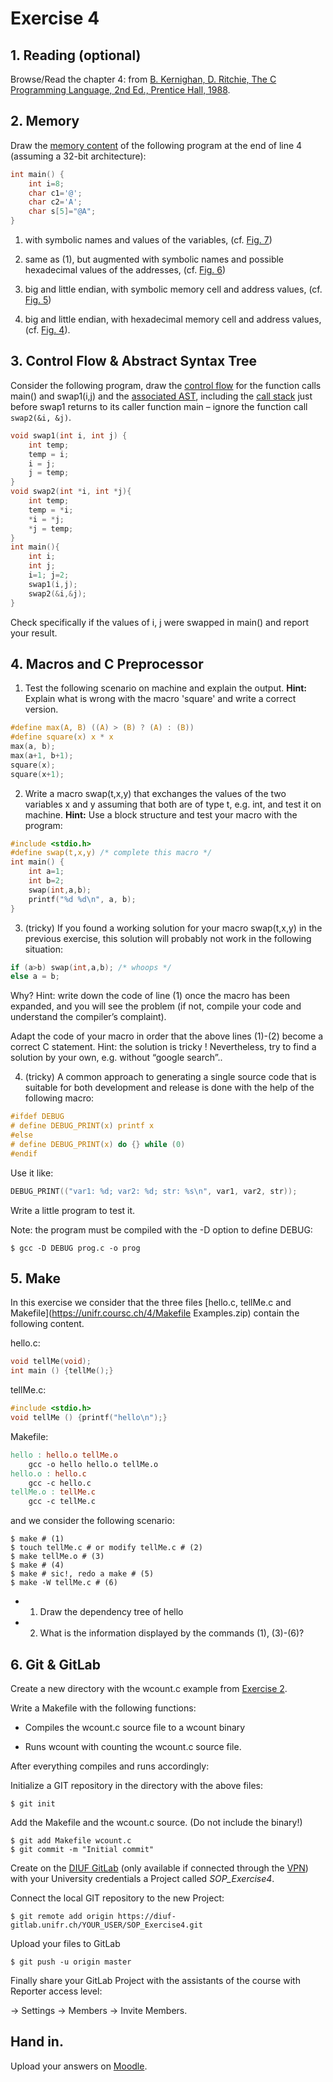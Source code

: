 Exercise 4
==========


## 1. Reading (optional)


Browse/Read the chapter 4: from [B. Kernighan, D. Ritchie, The C Programming Language, 2nd Ed., Prentice Hall, 1988](https://en.wikipedia.org/wiki/The_C_Programming_Language).


## 2. Memory


Draw the [memory content](https://unifr.coursc.ch/#memory-representation) of the following program at the end of line 4 (assuming a 32-bit architecture):

```c
int main() {
    int i=8;
    char c1='@';
    char c2='A';
    char s[5]="@A";
}
```



1. with symbolic names and values of the variables, (cf. [Fig. 7](https://unifr.coursc.ch/#memory-representation))

2. same as (1), but augmented with symbolic names and possible hexadecimal values of the addresses, (cf. [Fig. 6](https://unifr.coursc.ch/#memory-representation))

3. big and little endian, with symbolic memory cell and address values, (cf. [Fig. 5](https://unifr.coursc.ch/#endianess))

4. big and little endian, with hexadecimal memory cell and address values, (cf. [Fig. 4](https://unifr.coursc.ch/#endianess)).



## 3. Control Flow & Abstract Syntax Tree


Consider the following program, draw the [control flow](https://unifr.coursc.ch/#control-flow) for the function calls main() and swap1(i,j) and the [associated AST](https://unifr.coursc.ch/#compilateur), including the [call stack](https://unifr.coursc.ch/#pile-execution) just before swap1 returns to its caller function main – ignore the function call `swap2(&i, &j)`.

```c
void swap1(int i, int j) {
    int temp;
    temp = i;
    i = j;
    j = temp;
}
void swap2(int *i, int *j){
    int temp;
    temp = *i;
    *i = *j;
    *j = temp;
}
int main(){
    int i;
    int j;
    i=1; j=2;
    swap1(i,j);
    swap2(&i,&j);
}
```

Check specifically if the values of i, j were swapped in main() and report your result.


## 4. Macros and C Preprocessor


1. Test the following scenario on machine and explain the output. **Hint:** Explain what is wrong with the macro 'square' and write a correct version.


```c
#define max(A, B) ((A) > (B) ? (A) : (B))
#define square(x) x * x
max(a, b);
max(a+1, b+1);
square(x);
square(x+1);
```



2. Write a macro swap(t,x,y) that exchanges the values of the two variables x and y assuming that both are of type t, e.g. int, and test it on machine. **Hint:** Use a block structure and test your macro with the program:


```c
#include <stdio.h>
#define swap(t,x,y) /* complete this macro */
int main() {
    int a=1;
    int b=2;
    swap(int,a,b);
    printf("%d %d\n", a, b);
}
```



3. (tricky) If you found a working solution for your macro swap(t,x,y) in the previous exercise, this solution will probably not work in the following situation:

```c
if (a>b) swap(int,a,b); /* whoops */
else a = b;
```

Why? Hint: write down the code of line (1) once the macro has been expanded, and you will see the problem (if not, compile your code and understand the compiler’s complaint).


Adapt the code of your macro in order that the above lines (1)-(2) become a correct C statement. Hint: the solution is tricky ! Nevertheless, try to find a solution by your own, e.g. without “google search”..



4. (tricky) A common approach to generating a single source code that is suitable for both development and release is done with the help of the following macro:


```c
#ifdef DEBUG
# define DEBUG_PRINT(x) printf x
#else
# define DEBUG_PRINT(x) do {} while (0)
#endif
```

Use it like:

```c
DEBUG_PRINT(("var1: %d; var2: %d; str: %s\n", var1, var2, str));
```

Write a little program to test it.

Note: the program must be compiled with the -D option to define DEBUG:

```shell
$ gcc -D DEBUG prog.c -o prog
```




## 5. Make


In this exercise we consider that the three files [hello.c, tellMe.c and Makefile](https://unifr.coursc.ch/4/Makefile Examples.zip) contain the following content.



hello.c:

```c
void tellMe(void);
int main () {tellMe();}
```

tellMe.c:

```c
#include <stdio.h>
void tellMe () {printf("hello\n");}
```

Makefile:

```Makefile
hello : hello.o tellMe.o
    gcc -o hello hello.o tellMe.o
hello.o : hello.c
    gcc -c hello.c
tellMe.o : tellMe.c
    gcc -c tellMe.c
```

and we consider the following scenario:


```shell
$ make # (1)
$ touch tellMe.c # or modify tellMe.c # (2)
$ make tellMe.o # (3)
$ make # (4)
$ make # sic!, redo a make # (5)
$ make -W tellMe.c # (6)
```



* 1. Draw the dependency tree of hello

* 2. What is the information displayed by the commands (1), (3)-(6)?


## 6. Git & GitLab


Create a new directory with the wcount.c example from [Exercise 2](https://unifr.coursc.ch/#2).


Write a Makefile with the following functions:


* Compiles the wcount.c source file to a wcount binary

* Runs wcount with counting the wcount.c source file.



After everything compiles and runs accordingly:


Initialize a GIT repository in the directory with the above files:


```shell
$ git init
```

Add the Makefile and the wcount.c source. (Do not include the binary!)


```shell
$ git add Makefile wcount.c
$ git commit -m "Initial commit"
```

Create on the [DIUF GitLab](https://diuf-gitlab.unifr.ch) (only available if connected through the [VPN](https://www.unifr.ch/it/fr/acces-distant-a-l-intranet-vpn.html)) with your University credentials a Project called *SOP\_Exercise4*.



Connect the local GIT repository to the new Project:


```shell
$ git remote add origin https://diuf-gitlab.unifr.ch/YOUR_USER/SOP_Exercise4.git
```

Upload your files to GitLab


```shell
$ git push -u origin master
```

Finally share your GitLab Project with the assistants of the course with Reporter access level:


→ Settings → Members → Invite Members.


## Hand in.

Upload your answers on [Moodle](https://moodle.unifr.ch/mod/assign/view.php?id=857962).



